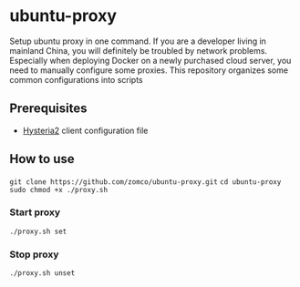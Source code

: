# ubuntu-proxy
Setup ubuntu proxy in one command.
If you are a developer living in mainland China, you will definitely be troubled by network problems. Especially when deploying Docker on a newly purchased cloud server, you need to manually configure some proxies. This repository organizes some common configurations into scripts
## Prerequisites
- [Hysteria2](https://v2.hysteria.network/zh/docs/getting-started/Client/) client configuration file

## How to use
`git clone https://github.com/zomco/ubuntu-proxy.git`
`cd ubuntu-proxy`
`sudo chmod +x ./proxy.sh`

### Start proxy
`./proxy.sh set`

### Stop proxy
`./proxy.sh unset`

